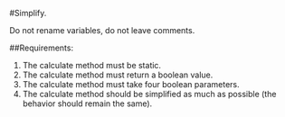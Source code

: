 #Simplify.

Do not rename variables, do not leave comments.


##Requirements:
1. The calculate method must be static.
2. The calculate method must return a boolean value.
3. The calculate method must take four boolean parameters.
4. The calculate method should be simplified as much as possible (the behavior should remain the same).